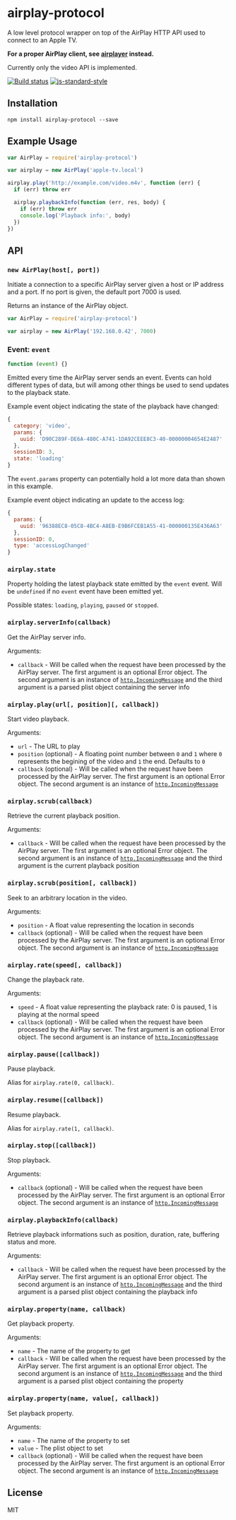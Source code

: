# airplay-protocol

A low level protocol wrapper on top of the AirPlay HTTP API used to
connect to an Apple TV.

**For a proper AirPlay client, see
[airplayer](https://github.com/watson/airplayer) instead.**

Currently only the video API is implemented.

[![Build status](https://travis-ci.org/watson/airplay-protocol.svg?branch=master)](https://travis-ci.org/watson/airplay-protocol)
[![js-standard-style](https://img.shields.io/badge/code%20style-standard-brightgreen.svg?style=flat)](https://github.com/feross/standard)

## Installation

```
npm install airplay-protocol --save
```

## Example Usage

```js
var AirPlay = require('airplay-protocol')

var airplay = new AirPlay('apple-tv.local')

airplay.play('http://example.com/video.m4v', function (err) {
  if (err) throw err

  airplay.playbackInfo(function (err, res, body) {
    if (err) throw err
    console.log('Playback info:', body)
  })
})
```

## API

### `new AirPlay(host[, port])`

Initiate a connection to a specific AirPlay server given a host or IP
address and a port. If no port is given, the default port 7000 is used.

Returns an instance of the AirPlay object.

```js
var AirPlay = require('airplay-protocol')

var airplay = new AirPlay('192.168.0.42', 7000)
```

### Event: `event`

```js
function (event) {}
```

Emitted every time the AirPlay server sends an event. Events can hold
different types of data, but will among other things be used to send
updates to the playback state.

Example event object indicating the state of the playback have changed:

```js
{
  category: 'video',
  params: {
    uuid: 'D90C289F-DE6A-480C-A741-1DA92CEEE8C3-40-00000004654E2487'
  },
  sessionID: 3,
  state: 'loading'
}
```

The `event.params` property can potentially hold a lot more data than
shown in this example.

Example event object indicating an update to the access log:

```js
{
  params: {
    uuid: '96388EC8-05C8-4BC4-A8EB-E9B6FCEB1A55-41-000000135E436A63'
  },
  sessionID: 0,
  type: 'accessLogChanged'
}
```

### `airplay.state`

Property holding the latest playback state emitted by the `event` event.
Will be `undefined` if no `event` event have been emitted yet.

Possible states: `loading`, `playing`, `paused` or `stopped`.

### `airplay.serverInfo(callback)`

Get the AirPlay server info.

Arguments:

- `callback` - Will be called when the request have been processed by
  the AirPlay server. The first argument is an optional Error object.
  The second argument is an instance of [`http.IncomingMessage`][1] and
  the third argument is a parsed plist object containing the server info

### `airplay.play(url[, position][, callback])`

Start video playback.

Arguments:

- `url` - The URL to play
- `position` (optional) - A floating point number between `0` and `1`
  where `0` represents the begining of the video and `1` the end.
  Defaults to `0`
- `callback` (optional) - Will be called when the request have been
  processed by the AirPlay server. The first argument is an optional
  Error object. The second argument is an instance of
  [`http.IncomingMessage`][1]

### `airplay.scrub(callback)`

Retrieve the current playback position.

Arguments:

- `callback` - Will be called when the request have been processed by
  the AirPlay server. The first argument is an optional Error object.
  The second argument is an instance of [`http.IncomingMessage`][1] and
  the third argument is the current playback position

### `airplay.scrub(position[, callback])`

Seek to an arbitrary location in the video.

Arguments:

- `position` - A float value representing the location in seconds
- `callback` (optional) - Will be called when the request have been
  processed by the AirPlay server. The first argument is an optional
  Error object. The second argument is an instance of
  [`http.IncomingMessage`][1]

### `airplay.rate(speed[, callback])`

Change the playback rate.

Arguments:

- `speed` - A float value representing the playback rate: 0 is paused, 1
  is playing at the normal speed
- `callback` (optional) - Will be called when the request have been
  processed by the AirPlay server. The first argument is an optional
  Error object. The second argument is an instance of
  [`http.IncomingMessage`][1]

### `airplay.pause([callback])`

Pause playback.

Alias for `airplay.rate(0, callback)`.

### `airplay.resume([callback])`

Resume playback.

Alias for `airplay.rate(1, callback)`.

### `airplay.stop([callback])`

Stop playback.

Arguments:

- `callback` (optional) - Will be called when the request have been
  processed by the AirPlay server. The first argument is an optional
  Error object. The second argument is an instance of
  [`http.IncomingMessage`][1]

### `airplay.playbackInfo(callback)`

Retrieve playback informations such as position, duration, rate,
buffering status and more.

Arguments:

- `callback` - Will be called when the request have been processed by
  the AirPlay server. The first argument is an optional Error object.
  The second argument is an instance of [`http.IncomingMessage`][1] and
  the third argument is a parsed plist object containing the playback info

### `airplay.property(name, callback)`

Get playback property.

Arguments:

- `name` - The name of the property to get
- `callback` - Will be called when the request have been processed by
  the AirPlay server. The first argument is an optional Error object.
  The second argument is an instance of [`http.IncomingMessage`][1] and
  the third argument is a parsed plist object containing the property

### `airplay.property(name, value[, callback])`

Set playback property.

Arguments:

- `name` - The name of the property to set
- `value` - The plist object to set
- `callback` (optional) - Will be called when the request have been
  processed by the AirPlay server. The first argument is an optional
  Error object. The second argument is an instance of
  [`http.IncomingMessage`][1]

## License

MIT

[1]: https://nodejs.org/api/http.html#http_class_http_incomingmessage

